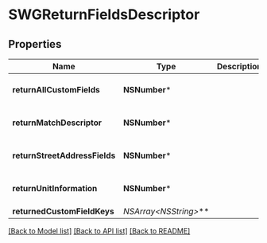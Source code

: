 # SWGReturnFieldsDescriptor

## Properties
Name | Type | Description | Notes
------------ | ------------- | ------------- | -------------
**returnAllCustomFields** | **NSNumber*** |  | [optional] [default to @0]
**returnMatchDescriptor** | **NSNumber*** |  | [optional] [default to @0]
**returnStreetAddressFields** | **NSNumber*** |  | [optional] [default to @0]
**returnUnitInformation** | **NSNumber*** |  | [optional] [default to @0]
**returnedCustomFieldKeys** | **NSArray&lt;NSString*&gt;*** |  | [optional] 

[[Back to Model list]](../README.md#documentation-for-models) [[Back to API list]](../README.md#documentation-for-api-endpoints) [[Back to README]](../README.md)


